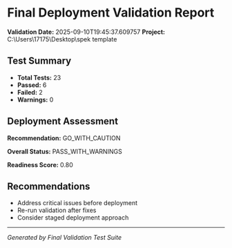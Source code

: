 # Final Deployment Validation Report

**Validation Date:** 2025-09-10T19:45:37.609757
**Project:** C:\Users\17175\Desktop\spek template

## Test Summary

- **Total Tests:** 23
- **Passed:** 6
- **Failed:** 2
- **Warnings:** 0

## Deployment Assessment

**Recommendation:** GO_WITH_CAUTION

**Overall Status:** PASS_WITH_WARNINGS

**Readiness Score:** 0.80

## Recommendations

- Address critical issues before deployment
- Re-run validation after fixes
- Consider staged deployment approach

---
*Generated by Final Validation Test Suite*
